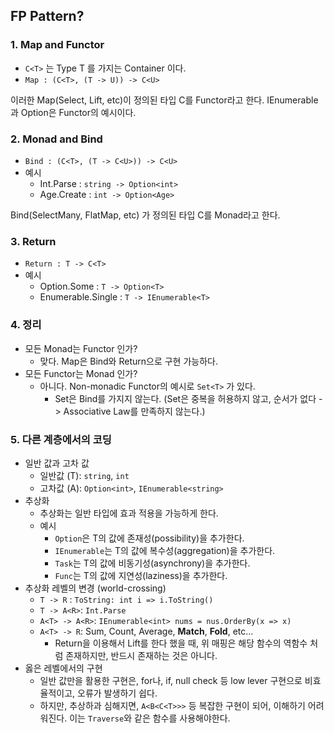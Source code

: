 ﻿## FP Pattern?

### 1. Map and Functor
- `C<T>` 는 Type T 를 가지는 Container 이다.
- `Map : (C<T>, (T -> U)) -> C<U>`

이러한 Map(Select, Lift, etc)이 정의된 타입 C를 Functor라고 한다.
IEnumerable 과 Option은 Functor의 예시이다.

### 2. Monad and Bind
- `Bind : (C<T>, (T -> C<U>)) -> C<U>`
- 예시
  - Int.Parse : `string -> Option<int>`
  - Age.Create : `int -> Option<Age>`

Bind(SelectMany, FlatMap, etc) 가 정의된 타입 C를 Monad라고 한다.

### 3. Return
- `Return : T -> C<T>`
- 예시 
  - Option.Some : `T -> Option<T>`
  - Enumerable.Single : `T -> IEnumerable<T>`

### 4. 정리
- 모든 Monad는 Functor 인가?
  - 맞다. Map은 Bind와 Return으로 구현 가능하다.
- 모든 Functor는 Monad 인가?
  - 아니다. Non-monadic Functor의 예시로 `Set<T>` 가 있다.
    - Set은 Bind를 가지지 않는다. (Set은 중복을 허용하지 않고, 순서가 없다 -> Associative Law를 만족하지 않는다.)

### 5. 다른 계층에서의 코딩
- 일반 값과 고차 값
  - 일반값 (T): `string`, `int`
  - 고차값 (A<T>): `Option<int>`, `IEnumerable<string>` 
- 추상화
  - 추상화는 일반 타입에 효과 적용을 가능하게 한다.
  - 예시
    - `Option`은 T의 값에 존재성(possibility)을 추가한다.
    - `IEnumerable`는 T의 값에 복수성(aggregation)을 추가한다.
    - `Task`는 T의 값에 비동기성(asynchrony)을 추가한다.
    - `Func`는 T의 값에 지연성(laziness)을 추가한다.
- 추상화 레벨의 변경 (world-crossing)
  - `T -> R` : `ToString: int i => i.ToString()`
  - `T -> A<R>`: `Int.Parse`
  - `A<T> -> A<R>`: `IEnumerable<int> nums = nus.OrderBy(x => x)`
  - `A<T> -> R`: Sum, Count, Average, **Match**, **Fold**, etc...
    - Return을 이용해서 Lift를 한다 했을 때, 위 매핑은 해당 함수의 역함수 처럼 존재하지만, 반드시 존재하는 것은 아니다.
- 옳은 레벨에서의 구현
  - 일반 값만을 활용한 구현은, for나, if, null check 등 low lever 구현으로 비효율적이고, 오류가 발생하기 쉽다.
  - 하지만, 추상하과 심해지면, `A<B<C<T>>>` 등 복잡한 구현이 되어, 이해하기 어려워진다. 이는 `Traverse`와 같은 함수를 사용해야한다.
